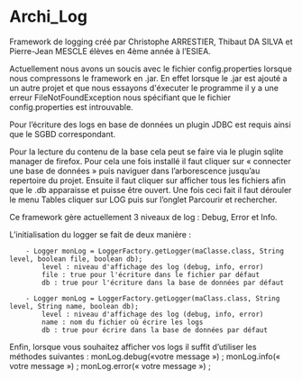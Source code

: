 # Archi_Log


Framework de logging créé par Christophe ARRESTIER, Thibaut DA SILVA et Pierre-Jean MESCLE élèves en 4ème année à l’ESIEA.

Actuellement nous avons un soucis avec le fichier config.properties lorsque nous compressons le framework en .jar. En effet lorsque le .jar est ajouté a un autre projet et que nous essayons d'éxecuter le programme il y a une erreur FileNotFoundException nous spécifiant que le fichier config.properties est introuvable.

Pour l’écriture des logs en base de données un plugin JDBC est requis ainsi que le SGBD correspondant.

Pour la lecture du contenu de la base cela peut se faire via le plugin sqlite manager de firefox. Pour cela une fois installé il faut cliquer sur « connecter une base de données »  puis naviguer dans l’arborescence jusqu’au repertoire du projet. Ensuite il faut cliquer sur afficher tous les fichiers afin que le .db apparaisse et puisse être ouvert. Une fois ceci fait il faut dérouler le menu Tables cliquer sur LOG puis sur l’onglet Parcourir et rechercher.

Ce framework gère actuellement 3 niveaux de log : Debug, Error et Info.

L’initialisation du logger se fait de deux manière : 

		- Logger monLog = LoggerFactory.getLogger(maClasse.class, String level, boolean file, boolean db);
			level : niveau d'affichage des log (debug, info, error)
			file : true pour l'écriture dans le fichier par défaut
			db : true pour l'écriture dans la base de données par défaut
			
		- Logger monLog = LoggerFactory.getLogger(maClass.class, String level, String name, boolean db);
			level : niveau d'affichage des log (debug, info, error)
			name : nom du fichier où écrire les logs
			db : true pour écrire dans la base de données par défaut
			

Enfin, lorsque vous souhaitez afficher vos logs il suffit d’utiliser les méthodes suivantes :
	monLog.debug(«votre message ») ;
	monLog.info(« votre message ») ;
	monLog.error(« votre message ») ;

